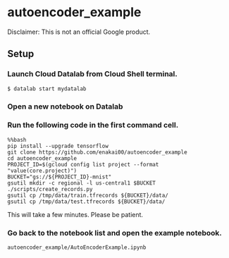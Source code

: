 # autoencoder_example

Disclaimer: This is not an official Google product.

## Setup

### Launch Cloud Datalab from Cloud Shell terminal.
```
$ datalab start mydatalab
```

### Open a new notebook on Datalab

### Run the following code in the first command cell.
```
%%bash
pip install --upgrade tensorflow
git clone https://github.com/enakai00/autoencoder_example
cd autoencoder_example
PROJECT_ID=$(gcloud config list project --format "value(core.project)")
BUCKET="gs://${PROJECT_ID}-mnist"
gsutil mkdir -c regional -l us-central1 $BUCKET 
./scripts/create_records.py
gsutil cp /tmp/data/train.tfrecords ${BUCKET}/data/
gsutil cp /tmp/data/test.tfrecords ${BUCKET}/data/
```

This will take a few minutes. Please be patient.

### Go back to the notebook list and open the example notebook.
`autoencoder_example/AutoEncoderExample.ipynb`
